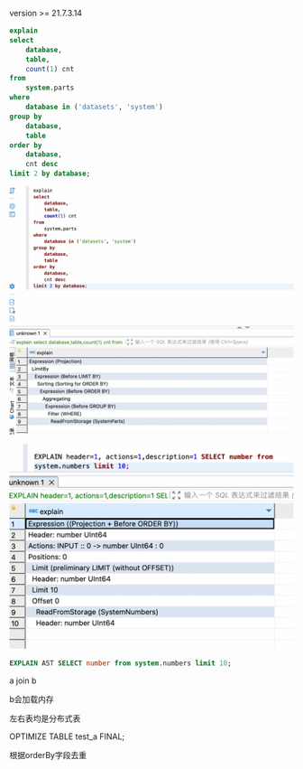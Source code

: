 





version >= 21.7.3.14



```sql
explain
select
	database,
	table,
	count(1) cnt
from
	system.parts
where
	database in ('datasets', 'system')
group by
	database,
	table
order by
	database,
	cnt desc
limit 2 by database;
```





![](https://raw.githubusercontent.com/imattdu/img/main/img/202305232230498.png)













![](https://raw.githubusercontent.com/imattdu/img/main/img/202305232233366.png)







```sql
EXPLAIN AST SELECT number from system.numbers limit 10;
```









a join b 

b会加载内存









左右表均是分布式表









OPTIMIZE TABLE test_a FINAL;

根据orderBy字段去重
